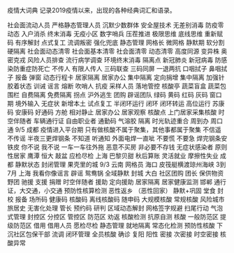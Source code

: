 疫情大词典
记录2019疫情以来，出现的各种经典词汇和语录。

社会面流动人员
严格静态管理人员
沉默少数群体
安全屋技术
无差别消毒
防疫零动态
入户消杀
终末消毒
无疫小区
数字哨兵
压茬推进
极限思维
底线思维
重新赋码
有序解封
点式复工
流调叛密
强化兜底
静态管理
网格长
微网格
静默期
软分割
硬隔离
社会面动态清零
社会面基本清零
社会面清零
动态清零
高度同源
变异株
奥密克戎
风险人员排查
流行病学调查
环境终末消毒
隔离点
新冠肺炎
新冠病毒
防感染防重症防死亡
不传人
有限人传人
三码联查
三码同屏
一退两抗
口咽拭子
鼻咽拭子
报备
弹窗
动态行程卡
居家隔离
居家办公
集中隔离
定向捐增
集中隔离
加强针
胶着状态
训诫
谣言
熔断
吹哨人
抗疫
采样人员
落地管控
核酸亭
蔬菜盲盒
蔬菜包
围栏
自费隔离
免费隔离
拐点
沪外逃生
团购
辟谣团队
绿码
黄码
红码
灰码
窗口期
境外输入
无症状
新增本土
试点复工
半闭环运行
闭环
闭环转运
高位运行
苏康码
安康码
好通码
方舱
相对静止
居家办公
居家观察
核酸点
上门居家采集核酸
时空伴随者
车辆通行证
自由职业者
通勤码
气溶胶
隔离
时光轨迹重合
周到办
周口通
9/5 成都  疫情进入平台期
只有做核酸不属于聚集，其他事都属于聚集
不信遥 不传谣 半夜三更焊钢条
不知道 听通知 外面电焊一直呲
不要慌 不要急 焊完钢条安铁皮
你不说 我不说 一车一车往外拖
恶意不买房 
非必要不存钱
无症状感染者
原则性居家
    鹰潭  恒大 敲盆
应检尽检
    上海  巴黎贝甜 秋后算账
灵活就业 
摩擦性失业
    成都  静默状态 封闭管理 果壳里的城
9/3 云南  网格员
    海口  皮筏艇横渡琼州海峡
3到7月 上海 我看你像谣言
辟谣
鸳鸯锅
全域静默
封城
大白
社区团购
团长
保供物资
野团
驰援
支援
捐赠
时空伴随者
援助
定向援助
居家隔离
居家健康监测
   邯郸  通行证，大交通，小交通
预防性核算检测
恶性返乡 （恶性回家）
静默+巩固
堂食
封校
报备
场所码
健康码
核酸码
离线核酸码
随申码
大规模核酸
常规核酸
风险城市旅居史
无害化处理
管长
预约码
研判
区域动态解封
网格签字规避
扫尾行动
气泡式管理
封控区
分控区
管控区
防范区
劝返
核酸检测
抗原自测
核酸
一般防范区
提级防范区
借用
借用人员
愿检尽检
静态管理
就地隔离
常态化检测
预防性核酸
下沉社区包保干部
流调
闭环管理
全员核酸
确诊
复阳
阳性
密接
次密接
时空密接
核酸异常
